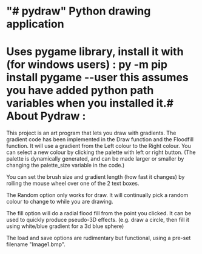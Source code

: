 "# pydraw" 
Python drawing application
==========================

Uses pygame library, install it with (for windows users) :
py -m pip install pygame --user
this assumes you have added python path variables when you installed it.#
About Pydraw :
===============
This project is an art program that lets you draw with gradients. The gradient code has been implemented in the Draw function and the Floodfill function. It will use a gradient from the Left colour to the Right colour. You can select a new colour by clicking the palette with left or right button. (The palette is dynamically generated, and can be made larger or smaller by changing the palette_size variable in the code.)

You can set the brush size and gradient length (how fast it changes) by rolling the mouse wheel over one of the 2 text boxes.

The Random option only works for draw. It will continually pick a random colour to change to while you are drawing.

The fill option will do a radial flood fill from the point you clicked. It can be used to quickly produce pseudo-3D effects. (e.g. draw a circle, then fill it using white/blue gradient for a 3d blue sphere)

The load and save options are rudimentary but functional, using a pre-set filename "Image1.bmp". 

